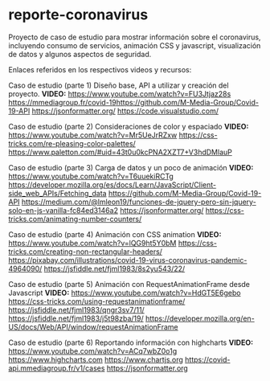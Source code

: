# reporte-coronavirus
Proyecto de caso de estudio para mostrar información sobre el coronavirus, incluyendo consumo de servicios, animación CSS y javascript, visualización de datos y algunos aspectos de seguridad.


Enlaces referidos en los respectivos videos y recursos:

Caso de estudio (parte 1) Diseño base, API a utilizar y creación del proyecto.
**VIDEO:** https://www.youtube.com/watch?v=FU3Jtjaz28s
https://mmediagroup.fr/covid-19​
https://github.com/M-Media-Group/Covid-19-API
https://jsonformatter.org/​
https://code.visualstudio.com/

Caso de estudio (parte 2) Consideraciones de color y espaciado
**VIDEO:** https://www.youtube.com/watch?v=Mr5UeJrRZxw
https://css-tricks.com/re-pleasing-color-palettes/
https://www.paletton.com/#uid=43t0u0kcPNA2XZT7+V3hdDMlauP

Caso de estudio (parte 3) Carga de datos y un poco de animación
**VIDEO:** https://www.youtube.com/watch?v=T6uuekiRCTg
https://developer.mozilla.org/es/docs/Learn/JavaScript/Client-side_web_APIs/Fetching_data 
https://github.com/M-Media-Group/Covid-19-API 
https://medium.com/@lmleon19/funciones-de-jquery-pero-sin-jquery-solo-en-js-vanilla-fc84ed3146a2 
https://jsonformatter.org/
https://css-tricks.com/animating-number-counters/

Caso de estudio (parte 4) Animación con CSS animation
**VIDEO:** https://www.youtube.com/watch?v=lQG9ht5Y0bM
https://css-tricks.com/creating-non-rectangular-headers/
https://pixabay.com/illustrations/covid-19-virus-coronavirus-pandemic-4964090/
https://jsfiddle.net/fjml1983/8s2yu543/22/

Caso de estudio (parte 5) Animación con RequestAnimationFrame desde Javascript
**VIDEO:** https://www.youtube.com/watch?v=HdGT5E6gebo
https://css-tricks.com/using-requestanimationframe/
https://jsfiddle.net/fjml1983/qngr3sv7/11/
https://jsfiddle.net/fjml1983/j5t98zba/19/
https://developer.mozilla.org/en-US/docs/Web/API/window/requestAnimationFrame

Caso de estudio (parte 6) Reportando información con highcharts
**VIDEO:** https://www.youtube.com/watch?v=ACq7wbZ0o1g
https://www.highcharts.com
https://www.chartjs.org 
https://covid-api.mmediagroup.fr/v1/cases 
https://jsonformatter.org



